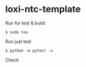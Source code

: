 # loxi-ntc-template
Run for test & build

```
$ sudo tox
```

Run just test

```
$ python -m pytest -v
```

Check

